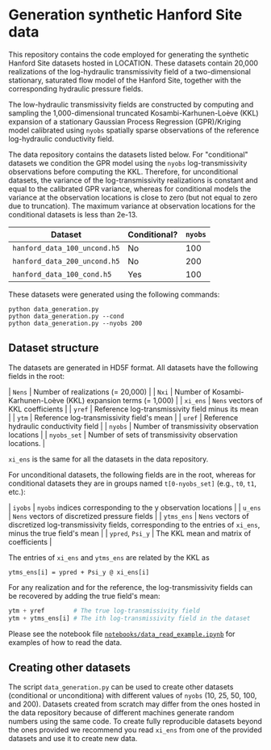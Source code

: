 # Generation synthetic Hanford Site data

This repository contains the code employed for generating the synthetic Hanford Site datasets hosted
in LOCATION. These datasets contain 20,000 realizations of the log-hydraulic transmissivity field of
a two-dimensional stationary, saturated flow model of the Hanford Site, together with the
corresponding hydraulic pressure fields.

The low-hydraulic transmissivity fields are constructed by computing and sampling the
1,000-dimensional truncated Kosambi-Karhunen-Loève (KKL) expansion of a stationary Gaussian Process
Regression (GPR)/Kriging model calibrated using `nyobs` spatially sparse observations of the
reference log-hydraulic conductivity field.

The data repository contains the datasets listed below. For "conditional" datasets we condition the
GPR model using the `nyobs` log-transmissivity observations before computing the KKL. Therefore, for
unconditional datasets, the variance of the log-transmissivity realizations is constant and equal to
the calibrated GPR variance, whereas for conditional models the variance at the observation
locations is close to zero (but not equal to zero due to truncation). The maximum variance at
observation locations for the conditional datasets is less than 2e-13.

| Dataset                      | Conditional? | `nyobs` |
|------------------------------|--------------|---------|
| `hanford_data_100_uncond.h5` | No           | 100     |
| `hanford_data_200_uncond.h5` | No           | 200     |
| `hanford_data_100_cond.h5`   | Yes          | 100     |

These datasets were generated using the following commands:
```
python data_generation.py
python data_generation.py --cond
python data_generation.py --nyobs 200
```

## Dataset structure

The datasets are generated in HD5F format. All datasets have the following fields in the root:

| `Nens`      | Number of realizations (= 20,000)                                |
| `Nxi`       | Number of Kosambi-Karhunen-Loève (KKL) expansion terms (= 1,000) |
| `xi_ens`    | `Nens` vectors of KKL coefficients                               |
| `yref`      | Reference log-transmissivity field minus its mean                |
| `ytm`       | Reference log-transmissivity field's mean                        |
| `uref`      | Reference hydraulic conductivity field                           |
| `nyobs`     | Number of transmissivity observation locations                   |
| `nyobs_set` | Number of sets of transmissivity observation locations.          |

`xi_ens` is the same for all the datasets in the data repository.

For unconditional datasets, the following fields are in the root, whereas for conditional datasets
they are in groups named `t[0-nyobs_set]` (e.g., `t0`, `t1`, etc.):

| `iyobs`          | `nyobs` indices corresponding to the y observation locations                                                                   |
| `u_ens`          | `Nens` vectors of discretized pressure fields                                                                                  |
| `ytms_ens`       | `Nens` vectors of discretized log-transmissivity fields, corresponding to the entries of `xi_ens`, minus the true field's mean |
| `ypred`, `Psi_y` | The KKL mean and matrix of coefficients                                                                                        |

The entries of `xi_ens` and `ytms_ens` are related by the KKL as

```
ytms_ens[i] = ypred + Psi_y @ xi_ens[i]
```

For any realization and for the reference, the log-transmissivity fields can be recovered by adding
the true field's mean:

```python
ytm + yref        # The true log-transmissivity field
ytm + ytms_ens[i] # The ith log-transmissivity field in the dataset
```

Please see the notebook file
[`notebooks/data_read_example.ipynb`](notebooks/data_read_example.ipynb) for examples of how to read
the data.

## Creating other datasets

The script `data_generation.py` can be used to create other datasets (conditional or unconditiona)
with different values of `nyobs` (10, 25, 50, 100, and 200). Datasets created from scratch may
differ from the ones hosted in the data repository because of different machines generate random
numbers using the same code. To create fully reproducible datasets beyond the ones provided we
recommend you read `xi_ens` from one of the provided datasets and use it to create new data.

